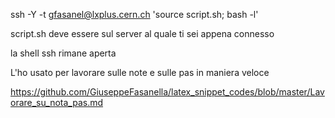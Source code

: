 ssh -Y -t gfasanel@lxplus.cern.ch 'source script.sh; bash -l'

script.sh deve essere sul server al quale ti sei appena connesso

la shell ssh rimane aperta

L'ho usato per lavorare sulle note e sulle pas in maniera veloce

https://github.com/GiuseppeFasanella/latex_snippet_codes/blob/master/Lavorare_su_nota_pas.md
